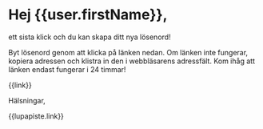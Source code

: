 # Hej {{user.firstName}},

ett sista klick och du kan skapa ditt nya l&ouml;senord! 

Byt l&ouml;senord genom att klicka p&aring; l&auml;nken nedan. Om l&auml;nken inte fungerar, kopiera adressen och klistra in den i webbl&auml;sarens adressf&auml;lt. Kom ih&aring;g att l&auml;nken endast fungerar i 24 timmar!

{{link}}

H&auml;lsningar,

{{lupapiste.link}}